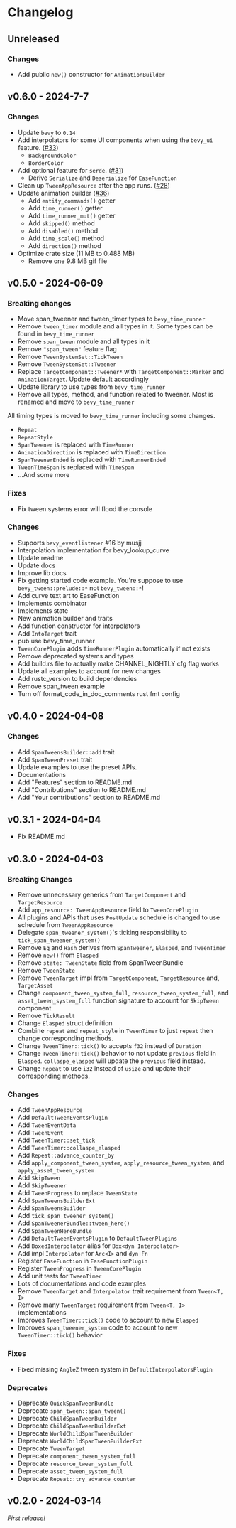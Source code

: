 # Changelog

## Unreleased

### Changes

- Add public `new()` constructor for `AnimationBuilder`

## v0.6.0 - 2024-7-7

### Changes

- Update `bevy` to `0.14`
- Add interpolators for some UI components when using the `bevy_ui` feature. ([#33](https://github.com/Multirious/bevy_tween/pull/33))
  - `BackgroundColor`
  - `BorderColor`
- Add optional feature for `serde`. ([#31](https://github.com/Multirious/bevy_tween/pull/31))
  - Derive `Serialize` and `Deserialize` for `EaseFunction`
- Clean up `TweenAppResource` after the app runs. ([#28](https://github.com/Multirious/bevy_tween/pull/28))
- Update animation builder ([#36](https://github.com/Multirious/bevy_tween/pull/36))
  - Add `entity_commands()` getter
  - Add `time_runner()` getter
  - Add `time_runner_mut()` getter
  - Add `skipped()` method
  - Add `disabled()` method
  - Add `time_scale()` method
  - Add `direction()` method
- Optimize crate size (11 MB to 0.488 MB)
  - Remove one 9.8 MB gif file

## v0.5.0 - 2024-06-09

### Breaking changes

- Move span_tweener and tween_timer types to `bevy_time_runner`
- Remove `tween_timer` module and all types in it. Some types can be found in `bevy_time_runner`
- Remove `span_tween` module and all types in it
- Remove `"span_tween"` feature flag
- Remove `TweenSystemSet::TickTween `
- Remove `TweenSystemSet::Tweener`
- Replace `TargetComponent::Tweener*` with `TargetComponent::Marker` and `AnimationTarget`. Update default accordingly
- Update library to use types from `bevy_time_runner`
- Remove all types, method, and function related to tweener. Most is renamed and move to `bevy_time_runner`

All timing types is moved to `bevy_time_runner` including some changes.

- `Repeat`
- `RepeatStyle`
- `SpanTweener` is replaced with `TimeRunner`
- `AnimationDirection` is replaced with `TimeDirection`
- `SpanTweenerEnded` is replaced with `TimeRunnerEnded`
- `TweenTimeSpan` is replaced with `TimeSpan`
- ...And some more

### Fixes

- Fix tween systems error will flood the console

### Changes

- Supports `bevy_eventlistener` #16 by musjj
- Interpolation implementation for bevy_lookup_curve
- Update readme
- Update docs
- Improve lib docs
- Fix getting started code example. You're suppose to use `bevy_tween::prelude::*` not `bevy_tween::*`!
- Add curve text art to EaseFunction
- Implements combinator
- Implements state
- New animation builder and traits
- Add function constructor for interpolators
- Add `IntoTarget` trait
- pub use bevy_time_runner
- `TweenCorePlugin` adds `TimeRunnerPlugin` automatically if not exists
- Remove deprecated systems and types
- Add build.rs file to actually make CHANNEL_NIGHTLY cfg flag works
- Update all examples to account for new changes
- Add rustc_version to build dependencies
- Remove span_tween example
- Turn off format_code_in_doc_comments rust fmt config

## v0.4.0 - 2024-04-08

### Changes

- Add `SpanTweensBuilder::add` trait
- Add `SpanTweenPreset` trait
- Update examples to use the preset APIs.
- Documentations
- Add "Features" section to README.md
- Add "Contributions" section to README.md
- Add "Your contributions" section to README.md

## v0.3.1 - 2024-04-04

- Fix README.md

## v0.3.0 - 2024-04-03

### Breaking Changes

- Remove unnecessary generics from `TargetComponent` and `TargetResource`
- Add `app_resource: TweenAppResource` field to `TweenCorePlugin`
- All plugins and APIs that uses `PostUpdate` schedule is changed to use schedule from
  `TweenAppResource`
- Delegate `span_tweener_system()`'s ticking responsibility to `tick_span_tweener_system()`
- Remove `Eq` and `Hash` derives from `SpanTweener`, `Elasped`, and `TweenTimer`
- Remove `new()` from `Elasped`
- Remove `state: TweenState` field from SpanTweenBundle
- Remove `TweenState`
- Remove `TweenTarget` impl from `TargetComponent`, `TargetResource` and, `TargetAsset`
- Change `component_tween_system_full`, `resource_tween_system_full`, and `asset_tween_system_full`
  function signature to account for `SkipTween` component
- Remove `TickResult`
- Change `Elasped` struct definition
- Combine `repeat` and `repeat_style` in `TweenTimer` to just `repeat` then
  change corresponding methods.
- Change `TweenTimer::tick()` to accepts `f32` instead of `Duration`
- Change `TweenTimer::tick()` behavior to not update `previous` field in `Elasped`.
  `collaspe_elasped` will update the `previous` field instead.
- Change `Repeat` to use `i32` instead of `usize` and update their corresponding methods.

### Changes

- Add `TweenAppResource`
- Add `DefaultTweenEventsPlugin`
- Add `TweenEventData`
- Add `TweenEvent`
- Add `TweenTimer::set_tick`
- Add `TweenTimer::collaspe_elasped`
- Add `Repeat::advance_counter_by`
- Add `apply_component_tween_system`, `apply_resource_tween_system`,
  and `apply_asset_tween_system`
- Add `SkipTween`
- Add `SkipTweener`
- Add `TweenProgress` to replace `TweenState`
- Add `SpanTweensBuilderExt`
- Add `SpanTweensBuilder`
- Add `tick_span_tweener_system()`
- Add `SpanTweenerBundle::tween_here()`
- Add `SpanTweenHereBundle`
- Add `DefaultTweenEventsPlugin` to `DefaultTweenPlugins`
- Add `BoxedInterpolator` alias for `Box<dyn Interpolator>`
- Add impl `Interpolator` for `Arc<I>` and `dyn Fn`
- Register `EaseFunction` in `EaseFunctionPlugin`
- Register `TweenProgress` in `TweenCorePlugin`
- Add unit tests for `TweenTimer`
- Lots of documentations and code examples
- Remove `TweenTarget` and `Interpolator` trait requirement from `Tween<T, I>`
- Remove many `TweenTarget` requirement from `Tween<T, I>` implementations
- Improves `TweenTimer::tick()` code to account to new `Elasped`
- Improves `span_tweener_system` code to account to new `TweenTimer::tick()` behavior

### Fixes

- Fixed missing `AngleZ` tween system in `DefaultInterpolatorsPlugin`

### Deprecates

- Deprecate `QuickSpanTweenBundle`
- Deprecate `span_tween::span_tween()`
- Deprecate `ChildSpanTweenBuilder`
- Deprecate `ChildSpanTweenBuilderExt`
- Deprecate `WorldChildSpanTweenBuilder`
- Deprecate `WorldChildSpanTweenBuilderExt`
- Deprecate `TweenTarget`
- Deprecate `component_tween_system_full`
- Deprecate `resource_tween_system_full`
- Deprecate `asset_tween_system_full`
- Deprecate `Repeat::try_advance_counter`

## v0.2.0 - 2024-03-14

_First release!_
